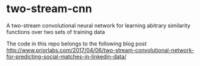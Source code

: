 # two-stream-cnn
A two-stream convolutional neural network for learning abitrary similarity functions over two sets of training data

The code in this repo belongs to the following blog post http://www.priorlabs.com/2017/04/06/two-stream-convolutional-network-for-predicting-social-matches-in-linkedin-data/
